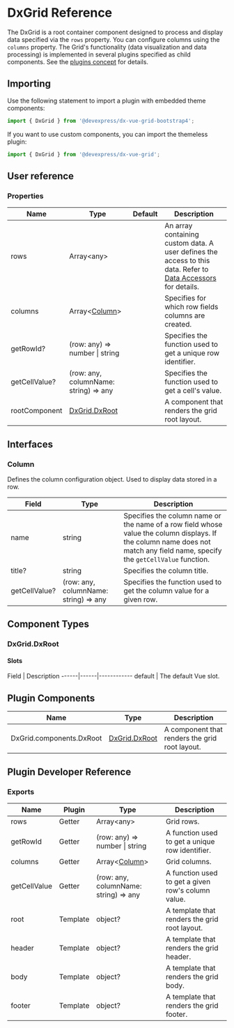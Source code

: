 # DxGrid Reference

The DxGrid is a root container component designed to process and display data specified via the `rows` property. You can configure columns using the `columns` property. The Grid's functionality (data visualization and data processing) is implemented in several plugins specified as child components. See the [plugins concept](../guides/plugin-overview.md) for details.

## Importing

Use the following statement to import a plugin with embedded theme components:

```js
import { DxGrid } from '@devexpress/dx-vue-grid-bootstrap4';
```

If you want to use custom components, you can import the themeless plugin:

```js
import { DxGrid } from '@devexpress/dx-vue-grid';
```

## User reference

### Properties

Name | Type | Default | Description
-----|------|---------|------------
rows | Array&lt;any&gt; | | An array containing custom data. A user defines the access to this data. Refer to [Data Accessors](../guides/data-accessors.md) for details.
columns | Array&lt;[Column](#column)&gt; | | Specifies for which row fields columns are created.
getRowId? | (row: any) => number &#124; string | | Specifies the function used to get a unique row identifier.
getCellValue? | (row: any, columnName: string) => any | | Specifies the function used to get a cell's value.
rootComponent | [DxGrid.DxRoot](#dxgriddxroot) | | A component that renders the grid root layout.

## Interfaces

### Column

Defines the column configuration object. Used to display data stored in a row.

Field | Type | Description
------|------|------------
name | string | Specifies the column name or the name of a row field whose value the column displays. If the column name does not match any field name, specify the `getCellValue` function.
title? | string | Specifies the column title.
getCellValue? | (row: any, columnName: string) => any | Specifies the function used to get the column value for a given row.

## Component Types

### DxGrid.DxRoot

#### Slots

Field | Description
------|------|------------
default | The default Vue slot.

## Plugin Components

Name | Type | Description
-----|------------|------------
DxGrid.components.DxRoot | [DxGrid.DxRoot](#dxgriddxroot) | A component that renders the grid root layout.

## Plugin Developer Reference

### Exports

Name | Plugin | Type | Description
-----|--------|------|------------
rows | Getter | Array&lt;any&gt; | Grid rows.
getRowId | Getter | (row: any) => number &#124; string | A function used to get a unique row identifier.
columns | Getter | Array&lt;[Column](#column)&gt; | Grid columns.
getCellValue | Getter | (row: any, columnName: string) => any | A function used to get a given row's column value.
root | Template | object? | A template that renders the grid root layout.
header | Template | object? | A template that renders the grid header.
body | Template | object? | A template that renders the grid body.
footer | Template | object? | A template that renders the grid footer.
